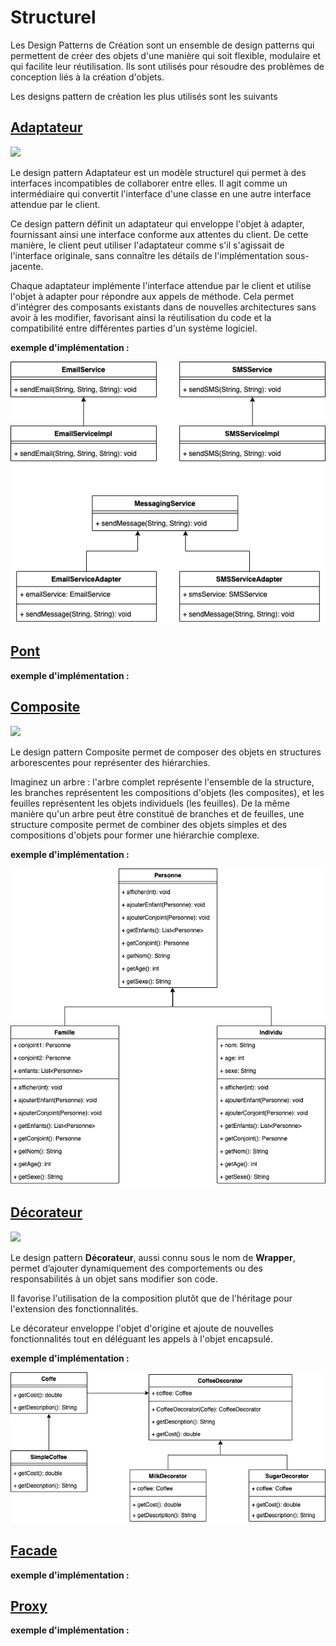# Structurel
Les Design Patterns de Création sont un ensemble de design patterns qui permettent de créer des objets d'une manière qui soit flexible, modulaire et qui facilite leur réutilisation. Ils sont utilisés pour résoudre des problèmes de conception liés à la création d'objets.

Les designs pattern de création les plus utilisés sont les suivants

## [Adaptateur](adaptateur)
[![](https://img.shields.io/badge/sfeir.dev-Prototype-green)]()

Le design pattern Adaptateur est un modèle structurel qui permet à des interfaces incompatibles de collaborer entre elles. Il agit comme un intermédiaire qui convertit l'interface d'une classe en une autre interface attendue par le client.

Ce design pattern définit un adaptateur qui enveloppe l'objet à adapter, fournissant ainsi une interface conforme aux attentes du client. De cette manière, le client peut utiliser l'adaptateur comme s'il s'agissait de l'interface originale, sans connaître les détails de l'implémentation sous-jacente.

Chaque adaptateur implémente l'interface attendue par le client et utilise l'objet à adapter pour répondre aux appels de méthode. Cela permet d'intégrer des composants existants dans de nouvelles architectures sans avoir à les modifier, favorisant ainsi la réutilisation du code et la compatibilité entre différentes parties d'un système logiciel.


**exemple d'implémentation :**

![adapter.png](adapter/adapter.png)

## [Pont](bridge)

**exemple d'implémentation :**

## [Composite](composite)
[![](https://img.shields.io/badge/sfeir.dev-Composite-green)]()

Le design pattern Composite permet de composer des objets en structures arborescentes pour représenter des hiérarchies.

Imaginez un arbre : l'arbre complet représente l'ensemble de la structure, les branches représentent les compositions d'objets (les composites), et les feuilles représentent les objets individuels (les feuilles). De la même manière qu'un arbre peut être constitué de branches et de feuilles, une structure composite permet de combiner des objets simples et des compositions d'objets pour former une hiérarchie complexe.


**exemple d'implémentation :**

![composite.drawio.png](composite/composite.drawio.png)

## [Décorateur](decorator)
[![](https://img.shields.io/badge/sfeir.dev-Décorateur-green)]()

Le design pattern **Décorateur**, aussi connu sous le nom de **Wrapper**, permet d’ajouter dynamiquement des comportements ou des responsabilités à un objet sans modifier son code.

Il favorise l'utilisation de la composition plutôt que de l'héritage pour l'extension des fonctionnalités.

Le décorateur enveloppe l'objet d'origine et ajoute de nouvelles fonctionnalités tout en déléguant les appels à l'objet encapsulé.

**exemple d'implémentation :**

![decorator.drawio.png](decorator/decorator.drawio.png)

## [Facade](facade)

**exemple d'implémentation :**

## [Proxy](proxy)

**exemple d'implémentation :**
